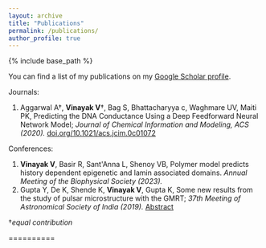 ```yaml
---
layout: archive
title: "Publications"
permalink: /publications/
author_profile: true
---
```


{% include base_path %}

You can find a list of my publications on my [Google Scholar profile](https://scholar.google.com/citations?hl=en&user=RuEjeXkAAAAJ&view_op=list_works&sortby=pubdate).

Journals: 
1. Aggarwal A&dagger;, **Vinayak V**&dagger;, Bag S, Bhattacharyya c, Waghmare UV, Maiti PK, Predicting the DNA Conductance Using a Deep Feedforward Neural Network Model; _Journal of Chemical Information and Modeling, ACS (2020)._ [doi.org/10.1021/acs.jcim.0c01072](https://doi.org/10.1021/acs.jcim.0c01072)

Conferences:
1. **Vinayak V**, Basir R, Sant'Anna L, Shenoy VB, Polymer model predicts history dependent epigenetic and lamin associated domains. _Annual Meeting of the Biophysical Society (2023)._
2. Gupta Y, De K, Shende K, **Vinayak V**, Gupta K, Some new results from the study of pulsar microstructure with the GMRT; _37th Meeting of Astronomical Society of India (2019)._ [Abstract](https://astron-soc.in/asi2019/files/abstract/abstract_details.php?ID=ASI2019_479)

&dagger;_equal contribution_

==========


